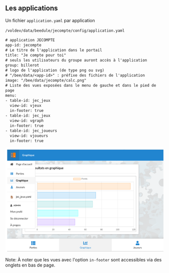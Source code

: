 ## Les applications

Un fichier `application.yaml` par application

`/voldev/data/beedule/jecompte/config/application.yaml`

```
# application JECOMPTE
app-id: jecompte
# Le titre de l'application dans le portail
title: "Je compte pour toi"
# seuls les utilisateurs du groupe auront accès à l'application
group: billerot
# logo de l'application (de type png ou svg)
# "/bee/data/<app-id>" : préfixe des fichiers de l'application
image: "/bee/data/jecompte/calc.png"
# Liste des vues exposées dans le menu de gauche et dans le pied de page
menu: 
- table-id: jec_jeux
  view-id: vjeux
  in-footer: true
- table-id: jec_jeux
  view-id: vgraph
  in-footer: true
- table-id: jec_joueurs
  view-id: vjoueurs
  in-footer: true  
```
![](../images/application-menu.png)

Note: 
À noter que les vues avec l'option `in-footer` sont accessibles via des onglets en bas de page.

